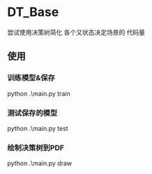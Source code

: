 # DT_Base
尝试使用决策树简化 各个又状态决定场景的 代码量

## 使用
### 训练模型&保存
python .\main.py train

### 测试保存的模型 
python .\main.py test

### 绘制决策树到PDF
python .\main.py draw
